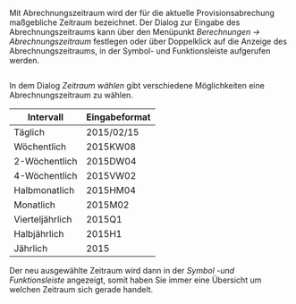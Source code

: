 <!DOCTYPE html>
<html>
<head>
<meta charset="utf-8">
<meta name="viewport" content="width=device-width, initial-scale=1.0">
<title>100_Abrechnungszeitraum_festlegen.md</title>
<link rel="stylesheet" href="https://stackedit.io/res-min/themes/base.css" />
<script type="text/javascript" src="https://cdn.mathjax.org/mathjax/latest/MathJax.js?config=TeX-AMS_HTML"></script>
</head>
<body><div class="container"><p>Mit Abrechnungszeitraum wird der für die aktuelle Provisionsabrechung maßgebliche Zeitraum bezeichnet. Der Dialog zur Eingabe des Abrechnungszeitraums kann über den Menüpunkt <em>Berechnungen → Abrechnungszeitraum</em> festlegen oder über Doppelklick auf die Anzeige des Abrechnungszeitraums, in der Symbol- und Funktionsleiste aufgerufen werden. </p>

<p><img src="http://xpecto.github.io/docs/img/img_1431936837532.png" alt="" title=""></p>

<p>In dem Dialog <em>Zeitraum wählen</em> gibt verschiedene Möglichkeiten eine Abrechnungszeitraum zu wählen.</p>

<table>
<thead>
<tr>
  <th>Intervall</th>
  <th align="left">Eingabeformat</th>
</tr>
</thead>
<tbody><tr>
  <td>Täglich</td>
  <td align="left">2015/02/15</td>
</tr>
<tr>
  <td>Wöchentlich</td>
  <td align="left">2015KW08</td>
</tr>
<tr>
  <td>2-Wöchentlich</td>
  <td align="left">2015DW04</td>
</tr>
<tr>
  <td>4-Wöchentlich</td>
  <td align="left">2015VW02</td>
</tr>
<tr>
  <td>Halbmonatlich</td>
  <td align="left">2015HM04</td>
</tr>
<tr>
  <td>Monatlich</td>
  <td align="left">2015M02</td>
</tr>
<tr>
  <td>Vierteljährlich</td>
  <td align="left">2015Q1</td>
</tr>
<tr>
  <td>Halbjährlich</td>
  <td align="left">2015H1</td>
</tr>
<tr>
  <td>Jährlich</td>
  <td align="left">2015</td>
</tr>
</tbody></table>


<p>Der neu ausgewählte Zeitraum wird dann in der <em>Symbol -und Funktionsleiste</em> angezeigt, somit haben Sie immer eine Übersicht um welchen Zeitraum sich gerade handelt.</p>

<p><img src="http://xpecto.github.io/docs/img/img_1440598845382.png" alt="" title=""></p></div></body>
</html>